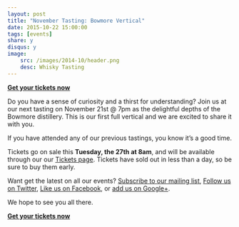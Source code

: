 ```yaml
---
layout: post
title: "November Tasting: Bowmore Vertical"
date: 2015-10-22 15:00:00
tags: [events]
share: y
disqus: y
image:
    src: /images/2014-10/header.png
    desc: Whisky Tasting
---
```


**[Get your tickets now][1]**

Do you have a sense of curiosity and a thirst for understanding? Join us at our next tasting on November 21st @ 7pm as the delightful depths of the Bowmore distillery. This is our first full vertical and we are excited to share it with you.  

If you have attended any of our previous tastings, you know it’s a good time. 

Tickets go on sale this **Tuesday, the 27th at 8am**, and will be available through our our [Tickets page][1]. Tickets have sold out in less than a day, so be sure to buy them early.

Want get the latest on all our events? [Subscribe to our mailing list][2], [Follow us on Twitter][3], [Like us on Facebook][4], or [add us on Google+][5].

We hope to see you all there.

**[Get your tickets now][1]**

  [1]: /tickets/
  [2]: /subscribe/
  [3]: http://twitter.com/whiskydev
  [4]: http://www.facebook.com/whiskydev
  [5]: http://plus.google.com/+Whiskydev

